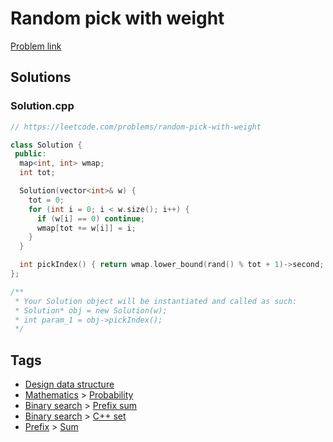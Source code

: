 # Random pick with weight

[Problem link](https://leetcode.com/problems/random-pick-with-weight)

## Solutions


### Solution.cpp
```cpp
// https://leetcode.com/problems/random-pick-with-weight

class Solution {
 public:
  map<int, int> wmap;
  int tot;

  Solution(vector<int>& w) {
    tot = 0;
    for (int i = 0; i < w.size(); i++) {
      if (w[i] == 0) continue;
      wmap[tot += w[i]] = i;
    }
  }

  int pickIndex() { return wmap.lower_bound(rand() % tot + 1)->second; }
};

/**
 * Your Solution object will be instantiated and called as such:
 * Solution* obj = new Solution(w);
 * int param_1 = obj->pickIndex();
 */
```
## Tags

* [Design data structure](/Collections/design-data-structure.md#design-data-structure)
* [Mathematics](/Collections/mathematics.md#mathematics) > [Probability](/Collections/mathematics.md#probability)
* [Binary search](/Collections/binary-search.md#binary-search) > [Prefix sum](/Collections/binary-search.md#prefix-sum)
* [Binary search](/Collections/binary-search.md#binary-search) > [C++ set](/Collections/binary-search.md#c---set)
* [Prefix](/Collections/prefix.md#prefix) > [Sum](/Collections/prefix.md#sum)
